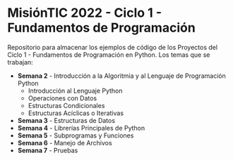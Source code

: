 # MisiónTIC 2022 - Ciclo 1 - Fundamentos de Programación

Repositorio para almacenar los ejemplos de código de los Proyectos del Ciclo 1 - Fundamentos de Programación en Python. Los temas que se trabajan:

- __Semana 2__ - Introducción a la Algoritmia y al Lenguaje de Programación Python
  - Introducción al Lenguaje Python
  - Operaciones con Datos
  - Estructuras Condicionales
  - Estructuras Acíclicas o Iterativas
- __Semana 3__ - Estructuras de Datos
- __Semana 4__ - Librerías Principales de Python
- __Semana 5__ - Subprogramas y Funciones
- __Semana 6__ - Manejo de Archivos
- __Semana 7__ - Pruebas

